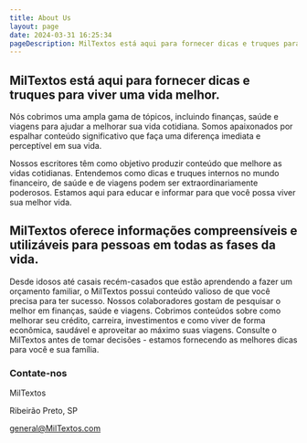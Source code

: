 ```yaml
---
title: About Us
layout: page
date: 2024-03-31 16:25:34
pageDescription: MilTextos está aqui para fornecer dicas e truques para viver uma vida melhor.
---
```


## MilTextos está aqui para fornecer dicas e truques para viver uma vida melhor.

Nós cobrimos uma ampla gama de tópicos, incluindo finanças, saúde e viagens para ajudar a melhorar sua vida cotidiana. Somos apaixonados por espalhar conteúdo significativo que faça uma diferença imediata e perceptível em sua vida.

Nossos escritores têm como objetivo produzir conteúdo que melhore as vidas cotidianas. Entendemos como dicas e truques internos no mundo financeiro, de saúde e de viagens podem ser extraordinariamente poderosos. Estamos aqui para educar e informar para que você possa viver sua melhor vida.

## MilTextos oferece informações compreensíveis e utilizáveis para pessoas em todas as fases da vida.

Desde idosos até casais recém-casados que estão aprendendo a fazer um orçamento familiar, o MilTextos possui conteúdo valioso de que você precisa para ter sucesso. Nossos colaboradores gostam de pesquisar o melhor em finanças, saúde e viagens. Cobrimos conteúdos sobre como melhorar seu crédito, carreira, investimentos e como viver de forma econômica, saudável e aproveitar ao máximo suas viagens. Consulte o MilTextos antes de tomar decisões - estamos fornecendo as melhores dicas para você e sua família.

### **Contate-nos**

MilTextos

Ribeirão Preto, SP

[general@MilTextos.com]({`mailto:general@MilTextos.com`})
